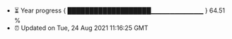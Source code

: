 - ⏳ Year progress { ███████████████████▁▁▁▁▁▁▁▁▁▁▁ } 64.51 %
- ⏰ Updated on Tue, 24 Aug 2021 11:16:25 GMT

